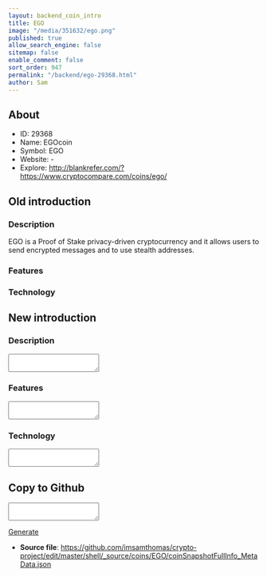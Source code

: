 ```yaml
---
layout: backend_coin_intro
title: EGO
image: "/media/351632/ego.png"
published: true
allow_search_engine: false
sitemap: false
enable_comment: false
sort_order: 947
permalink: "/backend/ego-29368.html"
author: Sam
---
```


## About

- ID: 29368
- Name: EGOcoin
- Symbol: EGO
- Website: -
- Explore: http://blankrefer.com/?https://www.cryptocompare.com/coins/ego/


## Old introduction

### Description

<p>EGO is a <span>Proof of Stake </span>privacy-driven cryptocurrency and it allows users to send encrypted messages and to use stealth addresses.</p>

### Features


### Technology




## New introduction


### Description
<textarea id="meta_description" name="description"></textarea>

### Features
<textarea id="meta_features" name="features"></textarea>

### Technology
<textarea id="meta_technology" name="technology"></textarea>


## Copy to Github

<textarea id="coinsnapshotfullinfo_metadata"></textarea>

<a href="#gen" onclick="generateMetaDatJson()">Generate</a>

- **Source file**: <a href="https://github.com/imsamthomas/crypto-project/edit/master/shell/_source/coins/EGO/coinSnapshotFullInfo_MetaData.json">https://github.com/imsamthomas/crypto-project/edit/master/shell/_source/coins/EGO/coinSnapshotFullInfo_MetaData.json</a>

